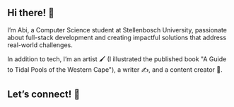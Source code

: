 ## Hi there! 👋
I’m Abi, a Computer Science student at Stellenbosch University, passionate about full-stack development and creating impactful solutions that address real-world challenges.

In addition to tech, I’m an artist 🖌️ (I illustrated the published book "A Guide to Tidal Pools of the Western Cape"), a writer ✍️, and a content creator 🎥.

## Let’s connect! 🚀

<!--
**abigailwidan/abigailwidan** is a ✨ _special_ ✨ repository because its `README.md` (this file) appears on your GitHub profile.

Here are some ideas to get you started:

- 🔭 I’m currently working on ...
- 🌱 I’m currently learning ...
- 👯 I’m looking to collaborate on ...
- 🤔 I’m looking for help with ...
- 💬 Ask me about ...
- 📫 How to reach me: ...
- 😄 Pronouns: ...
- ⚡ Fun fact: ...
-->
